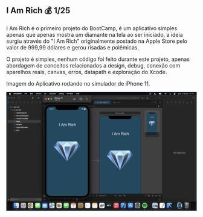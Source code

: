 ## I Am Rich 💰 1/25

I Am Rich é o primeiro projeto do BootCamp, é um aplicativo simples apenas que apenas mostra um diamante na tela ao ser iniciado, a ideia
surgiu através do "I Am Rich" originalmente postado na Apple Store pelo valor de 999,99 dólares e gerou risadas e polêmicas.

O projeto é simples, nenhum código foi feito durante este projeto, apenas abordagem de conceitos relacionados a design, debug, 
conexão com aparelhos reais, canvas, erros, datapath e exploração do Xcode.

Imagem do Aplicativo rodando no simulador de iPhone 11.


<img src="I Am Rich.png" alt="I Am Rich iPhone 11" width="650px" >
